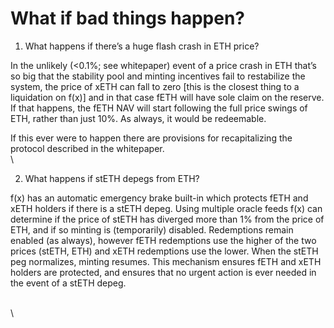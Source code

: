 # What if bad things happen?

1. What happens if there’s a huge flash crash in ETH price? &#x20;

In the unlikely (<0.1%; see whitepaper) event of a price crash in ETH that’s so big that the stability pool and minting incentives fail to restabilize the system, the price of xETH can fall to zero \[this is the closest thing to a liquidation on f(x)] and in that case fETH will have sole claim on the reserve. If that happens, the fETH NAV will start following the full price swings of ETH, rather than just 10%.  As always, it would be redeemable.

If this ever were to happen there are provisions for recapitalizing the protocol described in the whitepaper.\
\


2. What happens if stETH depegs from ETH?

f(x) has an automatic emergency brake built-in which protects fETH and xETH holders if there is a stETH depeg.  Using multiple oracle feeds f(x) can determine if the price of stETH has diverged more than 1% from the price of ETH, and if so minting is (temporarily) disabled.  Redemptions remain enabled (as always), however fETH redemptions use the higher of the two prices (stETH, ETH) and xETH redemptions use the lower.  When the stETH peg normalizes, minting resumes.  This mechanism ensures fETH and xETH holders are protected, and ensures that no urgent action is ever needed in the event of a stETH depeg.

\
\
